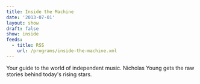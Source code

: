 ```yaml
---
title: Inside the Machine
date: '2013-07-01'
layout: show
draft: false
show: inside
feeds:
  - title: RSS
    url: /programs/inside-the-machine.xml
---
```

Your guide to the world of independent music. Nicholas Young gets the raw stories behind today's rising stars.
